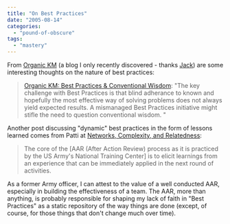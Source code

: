 ```yaml
---
title: "On Best Practices"
date: "2005-08-14"
categories: 
  - "pound-of-obscure"
tags: 
  - "mastery"
---
```


From [Organic KM](http://dineshtantri.blogspot.com/) (a blog I only recently discovered - thanks [Jack](http://blog.jackvinson.com/)) are some interesting thoughts on the nature of best practices:

> [Organic KM: Best Practices & Conventional Wisdom](http://dineshtantri.blogspot.com/2005/08/best-practices-conventional-wisdom.html): "The key challenge with Best Practices is that blind adherance to known and hopefully the most effective way of solving problems does not always yield expected results. A mismanaged Best Practices initiative might stifle the need to question conventional wisdom. "

Another post discussing "dynamic" best practices in the form of lessons learned comes from Patti at [Networks, Complexity, and Relatedness](http://www.byeday.net/weblog/networkblog.html):

> The core of the \[AAR (After Action Review) process as it is practiced by the US Army's National Training Center\] is to elicit learnings from an experience that can be immediately applied in the next round of activities.

As a former Army officer, I can attest to the value of a well conducted AAR, especially in building the effectiveness of a team. The AAR, more than anything, is probably responsible for shaping my lack of faith in "Best Practices" as a static repository of the way things are done (except, of course, for those things that don't change much over time).
